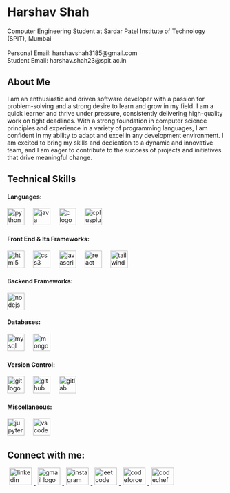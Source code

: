 <h1 align="left">Harshav Shah</h1>

<p align="left">
  Computer Engineering Student at Sardar Patel Institute of Technology (SPIT), Mumbai<br><br>
  Personal Email: harshavshah3185@gmail.com<br>
  Student Email: harshav.shah23@spit.ac.in
</p>

<h2 align="left">About Me</h2>

<p align="left">
  I am an enthusiastic and driven software developer with a passion for problem-solving and a strong desire to learn and grow in my field. I am a quick learner and thrive under pressure, consistently delivering high-quality work on tight deadlines. With a strong foundation in computer science principles and experience in a variety of programming languages, I am confident in my ability to adapt and excel in any development environment. I am excited to bring my skills and dedication to a dynamic and innovative team, and I am eager to contribute to the success of projects and initiatives that drive meaningful change.
</p>

<h2 align="left">Technical Skills</h2>

<h4 align="left">Languages:</h4>
<div align="left">
  <img src="https://cdn.jsdelivr.net/gh/devicons/devicon/icons/python/python-original.svg" height="40" alt="python logo" />
  <img width="12" />
  <img src="https://cdn.jsdelivr.net/gh/devicons/devicon/icons/java/java-original.svg" height="40" alt="java logo" />
  <img width="12" />
  <img src="https://cdn.jsdelivr.net/gh/devicons/devicon/icons/c/c-original.svg" height="40" alt="c logo" />
  <img width="12" />
  <img src="https://cdn.jsdelivr.net/gh/devicons/devicon/icons/cplusplus/cplusplus-original.svg" height="40" alt="cplusplus logo" />
</div>

<h4 align="left">Front End & Its Frameworks:</h4>
<div align="left">
  <img src="https://cdn.jsdelivr.net/gh/devicons/devicon/icons/html5/html5-original.svg" height="40" alt="html5 logo" />
  <img width="12" />
  <img src="https://cdn.jsdelivr.net/gh/devicons/devicon/icons/css3/css3-original.svg" height="40" alt="css3 logo" />
  <img width="12" />
  <img src="https://cdn.jsdelivr.net/gh/devicons/devicon/icons/javascript/javascript-original.svg" height="40" alt="javascript logo" />
  <img width="12" />
  <img src="https://cdn.jsdelivr.net/gh/devicons/devicon/icons/react/react-original.svg" height="40" alt="react logo" />
  <img width="12" />
  <img src="https://cdn.jsdelivr.net/gh/devicons/devicon/icons/tailwindcss/tailwindcss-original-wordmark.svg" height="40" alt="tailwindcss logo" />
</div>

<h4 align="left">Backend Frameworks:</h4>
<div align="left">
  <img src="https://cdn.jsdelivr.net/gh/devicons/devicon/icons/nodejs/nodejs-original.svg" height="40" alt="nodejs logo" />
</div>

<h4 align="left">Databases:</h4>
<div align="left">
  <img src="https://cdn.jsdelivr.net/gh/devicons/devicon/icons/mysql/mysql-original.svg" height="40" alt="mysql logo" />
  <img width="12" />
  <img src="https://cdn.jsdelivr.net/gh/devicons/devicon/icons/mongodb/mongodb-original.svg" height="40" alt="mongodb logo" />
</div>

<h4 align="left">Version Control:</h4>
<div align="left">
  <img src="https://cdn.jsdelivr.net/gh/devicons/devicon/icons/git/git-original.svg" height="40" alt="git logo" />
  <img width="12" />
  <img src="https://cdn.jsdelivr.net/gh/devicons/devicon/icons/github/github-original.svg" height="40" alt="github logo" />
  <img width="12" />
  <img src="https://cdn.jsdelivr.net/gh/devicons/devicon/icons/gitlab/gitlab-original.svg" height="40" alt="gitlab logo" />
</div>

<h4 align="left">Miscellaneous:</h4>
<div align="left">
  <img src="https://cdn.jsdelivr.net/gh/devicons/devicon/icons/jupyter/jupyter-original.svg" height="40" alt="jupyter logo" />
  <img width="12" />
  <img src="https://cdn.jsdelivr.net/gh/devicons/devicon/icons/vscode/vscode-original.svg" height="40" alt="vscode logo" />
</div>

<h2 align="left">Connect with me:</h2>
<div align="left">
  <a href="https://www.linkedin.com/in/harshav-shah-798691298/" target="_blank">
    <img src="https://cdn.jsdelivr.net/npm/simple-icons@v3/icons/linkedin.svg" width="52" height="40" alt="linkedin logo" style="margin:0 5px" />
  </a>
  <a href="mailto:harshavshah3185@gmail.com" target="_blank">
    <img src="https://cdn.jsdelivr.net/npm/simple-icons@v3/icons/gmail.svg" width="52" height="40" alt="gmail logo" style="margin:0 5px" />
  </a>
  <a href="https://instagram.com/harshav_3185" target="_blank">
    <img src="https://cdn.jsdelivr.net/npm/simple-icons@v3/icons/instagram.svg" width="52" height="40" alt="instagram logo" style="margin:0 5px" />
  </a>
  <a href="https://leetcode.com/normal_coder31" target="_blank">
    <img src="https://cdn.jsdelivr.net/npm/simple-icons@v3/icons/leetcode.svg" width="52" height="40" alt="leetcode logo" style="margin:0 5px" />
  </a>
  <a href="https://codeforces.com/profile/normal_coder31" target="_blank">
    <img src="https://cdn.jsdelivr.net/npm/simple-icons@v3/icons/codeforces.svg" width="52" height="40" alt="codeforces logo" style="margin:0 5px" />
  </a>
  <a href="https://www.codechef.com/users/traveller318" target="_blank">
    <img src="https://cdn.jsdelivr.net/npm/simple-icons@v3/icons/codechef.svg" width="52" height="40" alt="codechef logo" style="margin:0 5px" />
  </a>
</div>
